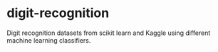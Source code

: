 # digit-recognition
Digit recognition datasets from scikit learn and Kaggle using different machine learning classifiers.
